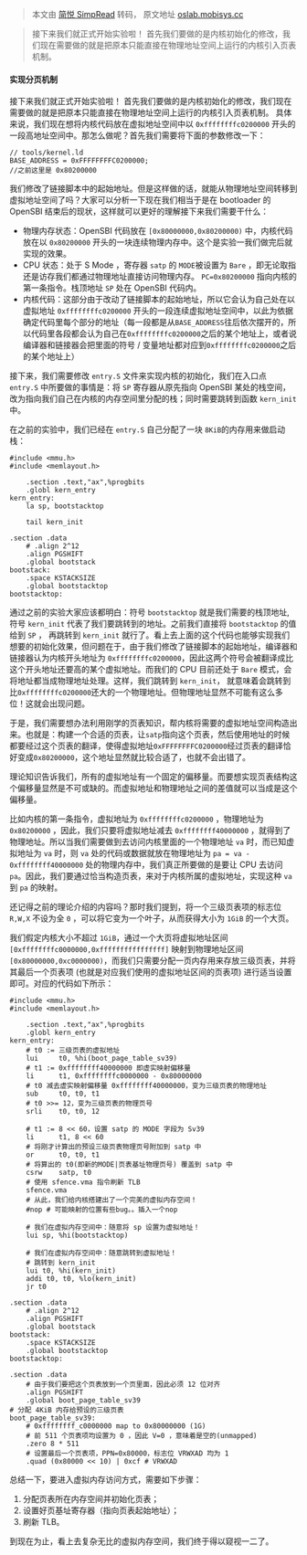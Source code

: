 > 本文由 [简悦 SimpRead](http://ksria.com/simpread/) 转码， 原文地址 [oslab.mobisys.cc](http://oslab.mobisys.cc/lab2023/_book/lab2/lab2_3_5_2_kernel_initialization.html)

> 接下来我们就正式开始实验啦！ 首先我们要做的是内核初始化的修改，我们现在需要做的就是把原本只能直接在物理地址空间上运行的内核引入页表机制。

#### 实现分页机制

接下来我们就正式开始实验啦！ 首先我们要做的是内核初始化的修改，我们现在需要做的就是把原本只能直接在物理地址空间上运行的内核引入页表机制。 具体来说，我们现在想将内核代码放在虚拟地址空间中以 `0xffffffffc0200000` 开头的一段高地址空间中。那怎么做呢？首先我们需要将下面的参数修改一下：

```
// tools/kernel.ld
BASE_ADDRESS = 0xFFFFFFFFC0200000;
//之前这里是 0x80200000
```

我们修改了链接脚本中的起始地址。但是这样做的话，就能从物理地址空间转移到虚拟地址空间了吗？大家可以分析一下现在我们相当于是在 bootloader 的 OpenSBI 结束后的现状，这样就可以更好的理解接下来我们需要干什么：

*   物理内存状态：OpenSBI 代码放在 `[0x80000000,0x80200000)` 中，内核代码放在以 `0x80200000` 开头的一块连续物理内存中。这个是实验一我们做完后就实现的效果。
*   CPU 状态：处于 S Mode ，寄存器 `satp` 的 `MODE`被设置为 `Bare` ，即无论取指还是访存我们都通过物理地址直接访问物理内存。 `PC=0x80200000` 指向内核的第一条指令。栈顶地址 `SP` 处在 OpenSBI 代码内。
*   内核代码：这部分由于改动了链接脚本的起始地址，所以它会认为自己处在以虚拟地址 `0xffffffffc0200000` 开头的一段连续虚拟地址空间中，以此为依据确定代码里每个部分的地址（每一段都是从`BASE_ADDRESS`往后依次摆开的，所以代码里各段都会认为自己在`0xffffffffc0200000`之后的某个地址上，或者说编译器和链接器会把里面的符号 / 变量地址都对应到`0xffffffffc0200000`之后的某个地址上）

接下来，我们需要修改 `entry.S` 文件来实现内核的初始化，我们在入口点 `entry.S` 中所要做的事情是：将 `SP` 寄存器从原先指向 OpenSBI 某处的栈空间，改为指向我们自己在内核的内存空间里分配的栈；同时需要跳转到函数 `kern_init` 中。

在之前的实验中，我们已经在 `entry.S` 自己分配了一块 `8KiB`的内存用来做启动栈：

```
#include <mmu.h>
#include <memlayout.h>

    .section .text,"ax",%progbits
    .globl kern_entry
kern_entry:
    la sp, bootstacktop

    tail kern_init

.section .data
    # .align 2^12
    .align PGSHIFT
    .global bootstack
bootstack:
    .space KSTACKSIZE
    .global bootstacktop
bootstacktop:
```

通过之前的实验大家应该都明白：符号 `bootstacktop` 就是我们需要的栈顶地址, 符号 `kern_init` 代表了我们要跳转到的地址。之前我们直接将 `bootstacktop` 的值给到 `SP` ， 再跳转到 `kern_init` 就行了。看上去上面的这个代码也能够实现我们想要的初始化效果，但问题在于，由于我们修改了链接脚本的起始地址，编译器和链接器认为内核开头地址为 `0xffffffffc0200000`，因此这两个符号会被翻译成比这个开头地址还要高的某个虚拟地址。而我们的 CPU 目前还处于 `Bare` 模式，会将地址都当成物理地址处理。这样，我们跳转到 `kern_init`， 就意味着会跳转到比`0xffffffffc0200000`还大的一个物理地址。但物理地址显然不可能有这么多位！这就会出现问题。

于是，我们需要想办法利用刚学的页表知识，帮内核将需要的虚拟地址空间构造出来。也就是：构建一个合适的页表，让`satp`指向这个页表，然后使用地址的时候都要经过这个页表的翻译，使得虚拟地址`0xFFFFFFFFC0200000`经过页表的翻译恰好变成`0x80200000`，这个地址显然就比较合适了，也就不会出错了。

理论知识告诉我们，所有的虚拟地址有一个固定的偏移量。而要想实现页表结构这个偏移量显然是不可或缺的。而虚拟地址和物理地址之间的差值就可以当成是这个偏移量。

比如内核的第一条指令，虚拟地址为 `0xffffffffc0200000` ，物理地址为 `0x80200000` ，因此，我们只要将虚拟地址减去 `0xffffffff40000000` ，就得到了物理地址。所以当我们需要做到去访问内核里面的一个物理地址 `va` 时，而已知虚拟地址为 `va` 时，则 `va` 处的代码或数据就放在物理地址为 `pa = va - 0xffffffff40000000` 处的物理内存中，我们真正所要做的是要让 CPU 去访问 `pa`。因此，我们要通过恰当构造页表，来对于内核所属的虚拟地址，实现这种 `va` 到 `pa` 的映射。

还记得之前的理论介绍的内容吗？那时我们提到，将一个三级页表项的标志位 `R,W,X` 不设为全 `0` ，可以将它变为一个叶子，从而获得大小为 `1GiB` 的一个大页。

我们假定内核大小不超过 `1GiB`，通过一个大页将虚拟地址区间`[0xffffffffc0000000,0xffffffffffffffff]` 映射到物理地址区间 `[0x80000000,0xc0000000)`，而我们只需要分配一页内存用来存放三级页表，并将其最后一个页表项 (也就是对应我们使用的虚拟地址区间的页表项) 进行适当设置即可。对应的代码如下所示：

```
#include <mmu.h>
#include <memlayout.h>

    .section .text,"ax",%progbits
    .globl kern_entry
kern_entry:
    # t0 := 三级页表的虚拟地址
    lui     t0, %hi(boot_page_table_sv39)
    # t1 := 0xffffffff40000000 即虚实映射偏移量
    li      t1, 0xffffffffc0000000 - 0x80000000
    # t0 减去虚实映射偏移量 0xffffffff40000000，变为三级页表的物理地址
    sub     t0, t0, t1
    # t0 >>= 12，变为三级页表的物理页号
    srli    t0, t0, 12

    # t1 := 8 << 60，设置 satp 的 MODE 字段为 Sv39
    li      t1, 8 << 60
    # 将刚才计算出的预设三级页表物理页号附加到 satp 中
    or      t0, t0, t1
    # 将算出的 t0(即新的MODE|页表基址物理页号) 覆盖到 satp 中
    csrw    satp, t0
    # 使用 sfence.vma 指令刷新 TLB
    sfence.vma
    # 从此，我们给内核搭建出了一个完美的虚拟内存空间！
    #nop # 可能映射的位置有些bug。。插入一个nop

    # 我们在虚拟内存空间中：随意将 sp 设置为虚拟地址！
    lui sp, %hi(bootstacktop)

    # 我们在虚拟内存空间中：随意跳转到虚拟地址！
    # 跳转到 kern_init
    lui t0, %hi(kern_init)
    addi t0, t0, %lo(kern_init)
    jr t0

.section .data
    # .align 2^12
    .align PGSHIFT
    .global bootstack
bootstack:
    .space KSTACKSIZE
    .global bootstacktop
bootstacktop:

.section .data
    # 由于我们要把这个页表放到一个页里面，因此必须 12 位对齐
    .align PGSHIFT
    .global boot_page_table_sv39
# 分配 4KiB 内存给预设的三级页表
boot_page_table_sv39:
    # 0xffffffff_c0000000 map to 0x80000000 (1G)
    # 前 511 个页表项均设置为 0 ，因此 V=0 ，意味着是空的(unmapped)
    .zero 8 * 511
    # 设置最后一个页表项，PPN=0x80000，标志位 VRWXAD 均为 1
    .quad (0x80000 << 10) | 0xcf # VRWXAD
```

总结一下，要进入虚拟内存访问方式，需要如下步骤：

1.  分配页表所在内存空间并初始化页表；
2.  设置好页基址寄存器（指向页表起始地址）；
3.  刷新 TLB。

到现在为止，看上去复杂无比的虚拟内存空间，我们终于得以窥视一二了。